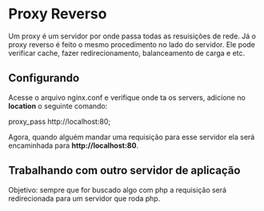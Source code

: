 # Proxy Reverso

Um proxy é um servidor por onde passa todas as resuisições de rede. Já o proxy reverso é feito o mesmo procedimento no lado do servidor. Ele pode verificar cache, fazer redirecionamento, balanceamento de carga e etc.

## Configurando

Acesse o arquivo nginx.conf e verifique onde ta os servers, adicione no **location** o seguinte comando:

proxy_pass http://localhost:80;

Agora, quando alguém mandar uma requisição para esse servidor ela será encaminhada para **http://localhost:80**.

## Trabalhando com outro servidor de aplicação

Objetivo: sempre que for buscado algo com php a requisição será redirecionada para um servidor que roda php.
